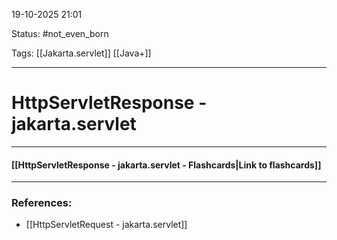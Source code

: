 
19-10-2025 21:01

Status: #not_even_born 

Tags: [[Jakarta.servlet]] [[Java+]]

---
# HttpServletResponse - jakarta.servlet


----
#### [[HttpServletResponse - jakarta.servlet - Flashcards|Link to flashcards]]



---
### References:

- [[HttpServletRequest - jakarta.servlet]]